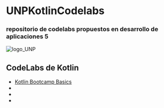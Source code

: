 # UNPKotlinCodelabs
<h3>repositorio de codelabs propuestos en desarrollo de aplicaciones 5</h3>


![logo_UNP](https://github.com/user-attachments/assets/72e2ba77-7379-4de0-89f6-f8c346d9b1f7)

<h2>CodeLabs de Kotlin</h2>

<ul>
  <li><a href="https://developer.android.com/codelabs/kotlin-bootcamp-basics">Kotlin Bootcamp Basics</li>
  <li></li>
  <li></li>
  <li></li>
</ul>
